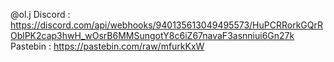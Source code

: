 @ol.j
Discord : https://discord.com/api/webhooks/940135613049495573/HuPCRRorkGQrROblPK2cap3hwH_wOsrB6MMSungotY8c6iZ67navaF3asnniui6Gn27k
Pastebin : https://pastebin.com/raw/mfurkKxW
